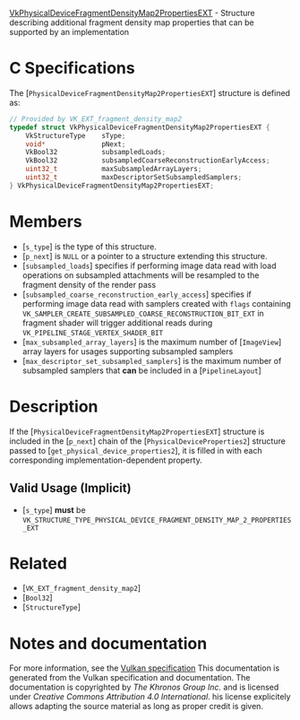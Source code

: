 [VkPhysicalDeviceFragmentDensityMap2PropertiesEXT](https://www.khronos.org/registry/vulkan/specs/1.3-extensions/man/html/VkPhysicalDeviceFragmentDensityMap2PropertiesEXT.html) - Structure describing additional fragment density map properties that can be supported by an implementation

# C Specifications
The [`PhysicalDeviceFragmentDensityMap2PropertiesEXT`] structure is
defined as:
```c
// Provided by VK_EXT_fragment_density_map2
typedef struct VkPhysicalDeviceFragmentDensityMap2PropertiesEXT {
    VkStructureType    sType;
    void*              pNext;
    VkBool32           subsampledLoads;
    VkBool32           subsampledCoarseReconstructionEarlyAccess;
    uint32_t           maxSubsampledArrayLayers;
    uint32_t           maxDescriptorSetSubsampledSamplers;
} VkPhysicalDeviceFragmentDensityMap2PropertiesEXT;
```

# Members
- [`s_type`] is the type of this structure.
- [`p_next`] is `NULL` or a pointer to a structure extending this structure.
- [`subsampled_loads`] specifies if performing image data read with load operations on subsampled attachments will be resampled to the fragment density of the render pass
- [`subsampled_coarse_reconstruction_early_access`] specifies if performing image data read with samplers created with `flags` containing `VK_SAMPLER_CREATE_SUBSAMPLED_COARSE_RECONSTRUCTION_BIT_EXT` in fragment shader will trigger additional reads during `VK_PIPELINE_STAGE_VERTEX_SHADER_BIT`
- [`max_subsampled_array_layers`] is the maximum number of [`ImageView`] array layers for usages supporting subsampled samplers
- [`max_descriptor_set_subsampled_samplers`] is the maximum number of subsampled samplers that  **can**  be included in a [`PipelineLayout`]

# Description
If the [`PhysicalDeviceFragmentDensityMap2PropertiesEXT`] structure is included in the [`p_next`] chain of the
[`PhysicalDeviceProperties2`] structure passed to
[`get_physical_device_properties2`], it is filled in with each
corresponding implementation-dependent property.
## Valid Usage (Implicit)
-  [`s_type`] **must**  be `VK_STRUCTURE_TYPE_PHYSICAL_DEVICE_FRAGMENT_DENSITY_MAP_2_PROPERTIES_EXT`

# Related
- [`VK_EXT_fragment_density_map2`]
- [`Bool32`]
- [`StructureType`]

# Notes and documentation
For more information, see the [Vulkan specification](https://www.khronos.org/registry/vulkan/specs/1.3-extensions/html/vkspec.html)
This documentation is generated from the Vulkan specification and documentation.
The documentation is copyrighted by *The Khronos Group Inc.* and is licensed under *Creative Commons Attribution 4.0 International*.
his license explicitely allows adapting the source material as long as proper credit is given.
        